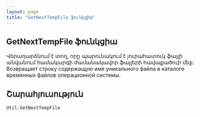 ```yaml
---
layout: page
title: "GetNextTempFile ֆունկցիա"
---
```


## GetNextTempFile ֆունկցիա


Վերադարձնում է տող, որը պարունակում է յուրահատուկ ֆայլի անվանում համակարգի ժամանակավոր ֆայլերի հավաքածուի մեջ։ 
Возвращает строку содержащую имя уникального файла в каталоге временных файлов операционной системы.


## Շարահյուսություն

```vb
Util.GetNextTempFile
```

